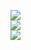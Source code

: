 ![](https://github-readme-stats.vercel.app/api?username=KaempferNr1&theme=radical&hide_border=false&include_all_commits=true&count_private=true)<br/>
![](https://github-readme-streak-stats.herokuapp.com/?user=KaempferNr1&theme=radical&hide_border=false&include_all_commits=true&count_private=true)<br/>
![](https://github-readme-stats.vercel.app/api/top-langs/?username=KaempferNr1&theme=radical&hide_border=false&include_all_commits=true&count_private=true&layout=compact)

<!--
**KaempferNr1/KaempferNr1** is a ✨ _special_ ✨ repository because its `README.md` (this file) appears on your GitHub profile.

Here are some ideas to get you started:

- 🔭 I’m currently working on ...
- 🌱 I’m currently learning ...
- 👯 I’m looking to collaborate on ...
- 🤔 I’m looking for help with ...
- 💬 Ask me about ...
- 📫 How to reach me: ...
- 😄 Pronouns: ...
- ⚡ Fun fact: ...
-->
